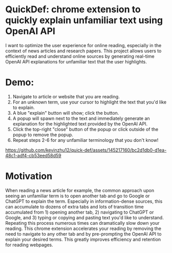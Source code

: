 # QuickDef: chrome extension to quickly explain unfamiliar text using OpenAI API
I want to optimize the user experience for online reading, especially in the context of news articles and research papers. This project allows users to efficiently read and understand online sources by generating real-time OpenAI API explanations for unfamiliar text that the user highlights. 

# Demo:
1. Navigate to article or website that you are reading.
2. For an unknown term, use your cursor to highlight the text that you'd like to explain.
3. A blue "explain" button will show; click the button.
4. A popup will spawn next to the text and immediately generate an explanation for the highlighted text provided by the OpenAI API.
5. Click the top-right "close" button of the popup or click outside of the popup to remove the popup.
6. Repeat steps 2-6 for any unfamiliar terminology that you don't know!

https://github.com/kevinzhu12/quick-def/assets/145217160/bc2d1db0-d1ea-48c1-adf4-cb53eed58d59





# Motivation
When reading a news article for example, the common approach upon seeing an unfamiliar term is to open another tab and go to Google or ChatGPT to explain the term. Especially in information-dense sources, this can accumulate to dozens of extra tabs and lots of transition time accumulated from 1) opening another tab, 2) navigating to ChatGPT or Google, and 3) typing or copying and pasting text you'd like to understand. Repeating this process numerous times can dramatically slow down your reading. This chrome extension accelerates your reading by removing the need to navigate to any other tab and by pre-prompting the OpenAI API to explain your desired terms. This greatly improves efficiency and retention for reading webpages. 
